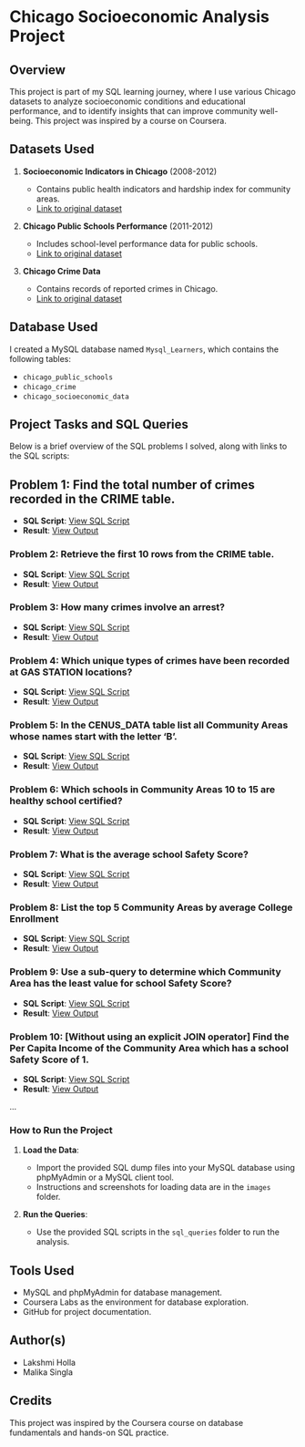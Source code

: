 # Chicago Socioeconomic Analysis Project

## Overview
This project is part of my SQL learning journey, where I use various Chicago datasets to analyze socioeconomic conditions and educational performance, and to identify insights that can improve community well-being. This project was inspired by a course on Coursera.

## Datasets Used
1. **Socioeconomic Indicators in Chicago** (2008-2012)
   - Contains public health indicators and hardship index for community areas.
   - [Link to original dataset](https://data.cityofchicago.org/Health-Human-Services/Census-Data-Selected-socioeconomic-indicators-in-C/kn9c-c2s2)

2. **Chicago Public Schools Performance** (2011-2012)
   - Includes school-level performance data for public schools.
   - [Link to original dataset](https://data.cityofchicago.org/Education/Chicago-Public-Schools-Progress-Report-Cards-2011-/9xs2-f89t)

3. **Chicago Crime Data**
   - Contains records of reported crimes in Chicago.
   - [Link to original dataset](https://data.cityofchicago.org/Public-Safety/Crimes-2001-to-present/ijzp-q8t2)

## Database Used
I created a MySQL database named `Mysql_Learners`, which contains the following tables:
- `chicago_public_schools`
- `chicago_crime`
- `chicago_socioeconomic_data`

## Project Tasks and SQL Queries
Below is a brief overview of the SQL problems I solved, along with links to the SQL scripts:

## Problem 1: Find the total number of crimes recorded in the CRIME table.
- **SQL Script**: [View SQL Script](sql_queries/problem_1_total_crimes.sql)
- **Result**: [View Output](results/problem_1_output.csv)

### Problem 2: Retrieve the first 10 rows from the CRIME table.
- **SQL Script**: [View SQL Script](sql_queries/problem_2_limit.sql)
- **Result**: [View Output](results/problem_2_output.csv)

### Problem 3: How many crimes involve an arrest?
- **SQL Script**: [View SQL Script](sql_queries/problem_3_query.sql)
- **Result**: [View Output](results/problem_3_output.csv)

### Problem 4: Which unique types of crimes have been recorded at GAS STATION locations?
- **SQL Script**: [View SQL Script](sql_queries/problem_4_query.sql)
- **Result**: [View Output](results/problem_4_output.csv)

### Problem 5: In the CENUS_DATA table list all Community Areas whose names start with the letter ‘B’.
- **SQL Script**: [View SQL Script](sql_queries/problem_5_query.sql)
- **Result**: [View Output](results/problem_5_output.csv)

### Problem 6: Which schools in Community Areas 10 to 15 are healthy school certified?
- **SQL Script**: [View SQL Script](sql_queries/problem_6_query.sql)
- **Result**: [View Output](results/problem_6_output.csv)

### Problem 7: What is the average school Safety Score?
- **SQL Script**: [View SQL Script](sql_queries/problem_7_query.sql)
- **Result**: [View Output](results/problem_7_output.csv)

### Problem 8: List the top 5 Community Areas by average College Enrollment
- **SQL Script**: [View SQL Script](sql_queries/problem_8_query.sql)
- **Result**: [View Output](results/problem_8_output.csv)

### Problem 9: Use a sub-query to determine which Community Area has the least value for school Safety Score?
- **SQL Script**: [View SQL Script](sql_queries/problem_9_query.sql)
- **Result**: [View Output](results/problem_9_output.csv)

### Problem 10: [Without using an explicit JOIN operator] Find the Per Capita Income of the Community Area which has a school Safety Score of 1.
- **SQL Script**: [View SQL Script](sql_queries/problem_10_query.sql)
- **Result**: [View Output](results/problem_10_output.csv)

...

### How to Run the Project
1. **Load the Data**:
   - Import the provided SQL dump files into your MySQL database using phpMyAdmin or a MySQL client tool.
   - Instructions and screenshots for loading data are in the `images` folder.

2. **Run the Queries**:
   - Use the provided SQL scripts in the `sql_queries` folder to run the analysis.

## Tools Used
- MySQL and phpMyAdmin for database management.
- Coursera Labs as the environment for database exploration.
- GitHub for project documentation.

## Author(s)
- Lakshmi Holla
- Malika Singla

## Credits
This project was inspired by the Coursera course on database fundamentals and hands-on SQL practice.
